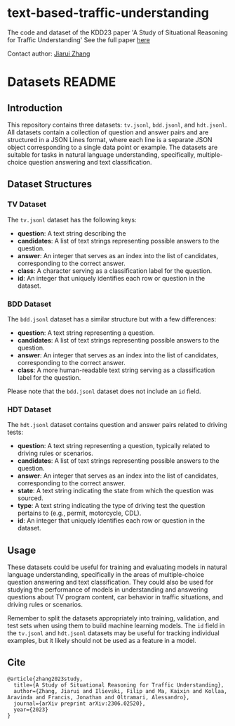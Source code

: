 # text-based-traffic-understanding
The code and dataset of the KDD23 paper 'A Study of Situational Reasoning for Traffic Understanding' See the full paper [here](https://arxiv.org/pdf/2306.02520.pdf)

Contact author: [Jiarui Zhang](https://saccharomycetes.github.io/)


# Datasets README

## Introduction

This repository contains three datasets: `tv.jsonl`, `bdd.jsonl`, and `hdt.jsonl`. All datasets contain a collection of question and answer pairs and are structured in a JSON Lines format, where each line is a separate JSON object corresponding to a single data point or example. The datasets are suitable for tasks in natural language understanding, specifically, multiple-choice question answering and text classification.

## Dataset Structures

### TV Dataset

The `tv.jsonl` dataset has the following keys:

- **question**: A text string describing the 
- **candidates**: A list of text strings representing possible answers to the question.
- **answer**: An integer that serves as an index into the list of candidates, corresponding to the correct answer.
- **class**: A character serving as a classification label for the question.
- **id**: An integer that uniquely identifies each row or question in the dataset.

### BDD Dataset

The `bdd.jsonl` dataset has a similar structure but with a few differences:

- **question**: A text string representing a question.
- **candidates**: A list of text strings representing possible answers to the question.
- **answer**: An integer that serves as an index into the list of candidates, corresponding to the correct answer.
- **class**: A more human-readable text string serving as a classification label for the question.

Please note that the `bdd.jsonl` dataset does not include an `id` field.

### HDT Dataset

The `hdt.jsonl` dataset contains question and answer pairs related to driving tests:

- **question**: A text string representing a question, typically related to driving rules or scenarios.
- **candidates**: A list of text strings representing possible answers to the question.
- **answer**: An integer that serves as an index into the list of candidates, corresponding to the correct answer.
- **state**: A text string indicating the state from which the question was sourced.
- **type**: A text string indicating the type of driving test the question pertains to (e.g., permit, motorcycle, CDL).
- **id**: An integer that uniquely identifies each row or question in the dataset.

## Usage

These datasets could be useful for training and evaluating models in natural language understanding, specifically in the areas of multiple-choice question answering and text classification. They could also be used for studying the performance of models in understanding and answering questions about TV program content, car behavior in traffic situations, and driving rules or scenarios.

Remember to split the datasets appropriately into training, validation, and test sets when using them to build machine learning models. The `id` field in the `tv.jsonl` and `hdt.jsonl` datasets may be useful for tracking individual examples, but it likely should not be used as a feature in a model.

## Cite 
```
@article{zhang2023study,
  title={A Study of Situational Reasoning for Traffic Understanding},
  author={Zhang, Jiarui and Ilievski, Filip and Ma, Kaixin and Kollaa, Aravinda and Francis, Jonathan and Oltramari, Alessandro},
  journal={arXiv preprint arXiv:2306.02520},
  year={2023}
}
```